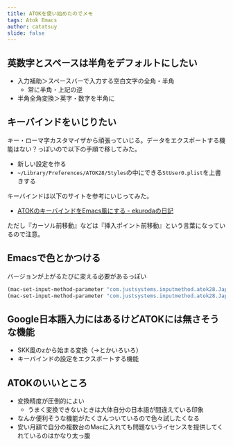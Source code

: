 ```yaml
---
title: ATOKを使い始めたのでメモ
tags: Atok Emacs
author: catatsuy
slide: false
---
```

## 英数字とスペースは半角をデフォルトにしたい

  * 入力補助＞スペースバーで入力する空白文字の全角・半角
    * 常に半角・上記の逆
  * 半角全角変換＞英字・数字を半角に

## キーバインドをいじりたい

キー・ローマ字カスタマイザから頑張っていじる。データをエクスポートする機能はない？っぽいので以下の手順で移してみた。

  * 新しい設定を作る
  * `~/Library/Preferences/ATOK28/Styles`の中にできる`StUser0.plist`を上書きする

キーバインドは以下のサイトを参考にいじってみた。

  * [ATOKのキーバインドをEmacs風にする - ekurodaの日記](http://d.hatena.ne.jp/e-kuroda/20081121/1227251088)

ただし『カーソル前移動』などは『挿入ポイント前移動』という言葉になっているので注意。

## Emacsで色とかつける

バージョンが上がるたびに変える必要があるっぽい

```el
(mac-set-input-method-parameter "com.justsystems.inputmethod.atok28.Japanese" `title "あ")
(mac-set-input-method-parameter "com.justsystems.inputmethod.atok28.Japanese" `cursor-color "red")
```

## Google日本語入力にはあるけどATOKには無さそうな機能

  * SKK風のzから始まる変換（→とかいろいろ）
  * キーバインドの設定をエクスポートする機能

## ATOKのいいところ

  * 変換精度が圧倒的によい
    * うまく変換できないときは大体自分の日本語が間違えている印象
  * なんか便利そうな機能がたくさんついているので色々試したくなる
  * 安い月額で自分の複数台のMacに入れても問題ないライセンスを提供してくれているのはかなり太っ腹

